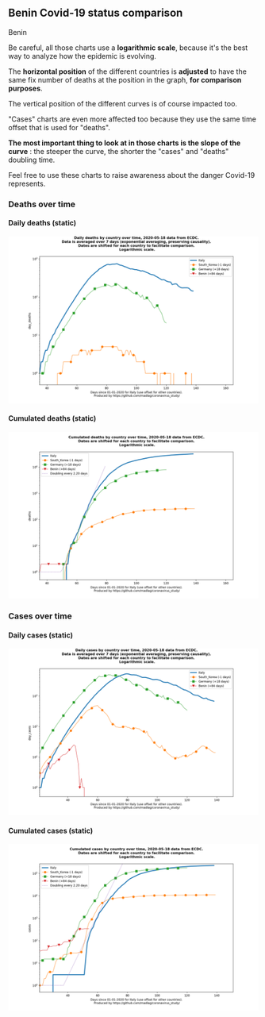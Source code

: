 ## Benin Covid-19 status comparison 

Benin



Be careful, all those charts use a **logarithmic scale**, because it's the best way to analyze how the epidemic is evolving.
 
The **horizontal position** of the different countries is **adjusted** to have the same fix number of deaths at the position in the graph, **for comparison purposes**.

The vertical position of the different curves is of course impacted too.

"Cases" charts are even more affected too because they use the same time offset that is used for "deaths".

**The most important thing to look at in those charts is the slope of the curve** : the steeper the curve, the shorter the "cases" and "deaths" doubling time.

Feel free to use these charts to raise awareness about the danger Covid-19 represents. 


 
### Deaths over time
 
#### Daily deaths (static)
![Benin covid-19 daily deaths static chart](https://raw.githubusercontent.com/madlag/coronavirus_study/master/notebooks/graphs/2020-05-18/countries/Benin/2020-05-18_Benin_day_deaths.png "Benin covid-19 day_deaths static chart")   
 
#### Cumulated deaths (static)
![Benin covid-19 cumulated deaths static chart](https://raw.githubusercontent.com/madlag/coronavirus_study/master/notebooks/graphs/2020-05-18/countries/Benin/2020-05-18_Benin_deaths.png "Benin covid-19 deaths static chart")   

 
### Cases over time
 
#### Daily cases (static)
![Benin covid-19 daily cases static chart](https://raw.githubusercontent.com/madlag/coronavirus_study/master/notebooks/graphs/2020-05-18/countries/Benin/2020-05-18_Benin_day_cases.png "Benin covid-19 day_cases static chart")   
 
#### Cumulated cases (static)
![Benin covid-19 cumulated cases static chart](https://raw.githubusercontent.com/madlag/coronavirus_study/master/notebooks/graphs/2020-05-18/countries/Benin/2020-05-18_Benin_cases.png "Benin covid-19 cases static chart")   

